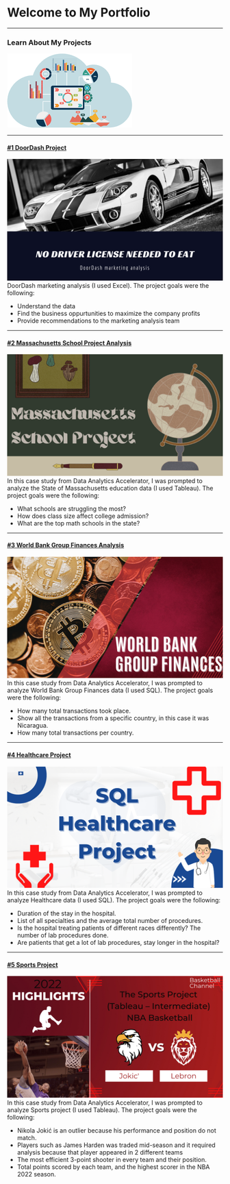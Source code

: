 # Welcome to My Portfolio

---

### Learn About My Projects


<img src="images/data.png?raw=true"/>


---

#### [#1 DoorDash Project](https://www.linkedin.com/pulse/doordash-marketing-analysis-elias-bou-faycal/)
[<img src="images/No Driver license needed to eat (1).png?raw=true"/>](https://www.linkedin.com/pulse/doordash-marketing-analysis-elias-bou-faycal/)
DoorDash marketing analysis (I used Excel). The project goals were the following:
- Understand the data
- Find the business oppurtunities to maximize the company profits
- Provide recommendations to the marketing analysis team


---
#### [#2 Massachusetts School Project Analysis](https://www.linkedin.com/pulse/massachusetts-school-project-analysis-elias-bou-faycal/?trackingId=MpvbSY9zSrajIL80w2NSlA%3D%3D)
[<img src="images/Massachusetts School Project.png?raw=true"/>](https://www.linkedin.com/pulse/massachusetts-school-project-analysis-elias-bou-faycal/?trackingId=MpvbSY9zSrajIL80w2NSlA%3D%3D)
In this case study from Data Analytics Accelerator, I was prompted to analyze the State of Massachusetts education data (I used Tableau). The project goals were the following:
- What schools are struggling the most?
- How does class size affect college admission?
- What are the top math schools in the state? 

---
#### [#3 World Bank Group Finances Analysis](https://www.linkedin.com/pulse/world-bank-group-finances-elias-bou-faycal/?trackingId=rqJfJdg%2BS9yqAjO7vpGkVw%3D%3D)
[<img src="images/World Bank Finance.png?raw=true"/>](https://www.linkedin.com/pulse/world-bank-group-finances-elias-bou-faycal/?trackingId=rqJfJdg%2BS9yqAjO7vpGkVw%3D%3D)
In this case study from Data Analytics Accelerator, I was prompted to analyze World Bank Group Finances data (I used SQL). The project goals were the following:

- How many total transactions took place.
- Show all the transactions from a specific country, in this case it was Nicaragua.
- How many total transactions per country.

---
#### [#4 Healthcare Project](https://www.linkedin.com/pulse/sql-healthcare-project-elias-bou-faycal/?published=t&trackingId=dovomge8TGOWFDty%2Fx8KWA%3D%3D)
[<img src="images/SQL Healthcare Project.png?raw=true"/>](https://www.linkedin.com/pulse/sql-healthcare-project-elias-bou-faycal/?published=t&trackingId=dovomge8TGOWFDty%2Fx8KWA%3D%3D)
In this case study from Data Analytics Accelerator, I was prompted to analyze Healthcare data (I used SQL). The project goals were the following:

- Duration of the stay in the hospital.
- List of all specialties and the average total number of procedures.
- Is the hospital treating patients of different races differently? The number of lab procedures done.
- Are patients that get a lot of lab procedures, stay longer in the hospital?

---
#### [#5 Sports Project](https://www.linkedin.com/pulse/sports-case-study-nba-basketball-elias-bou-faycal/?trackingId=ylsJjpBeRx2QcM6RhkQw7w%3D%3D)
[<img src="images/Jokic'.png?raw=true"/>]([[https://www.linkedin.com/pulse/sql-healthcare-project-elias-bou-faycal/?published=t&trackingId=dovomge8TGOWFDty%2Fx8KWA%3D%3D](https://www.linkedin.com/pulse/sports-case-study-nba-basketball-elias-bou-faycal/?trackingId=ylsJjpBeRx2QcM6RhkQw7w%3D%3D)](https://www.linkedin.com/pulse/sports-case-study-nba-basketball-elias-bou-faycal/?trackingId=ylsJjpBeRx2QcM6RhkQw7w%3D%3D))
In this case study from Data Analytics Accelerator, I was prompted to analyze Sports project (I used Tableau). The project goals were the following:

- Nikola Jokić is an outlier because his performance and position do not match.
- Players such as James Harden was traded mid-season and it required analysis because that player appeared in 2 different teams
- The most efficient 3-point shooter in every team and their position.
- Total points scored by each team, and the highest scorer in the NBA 2022 season.







